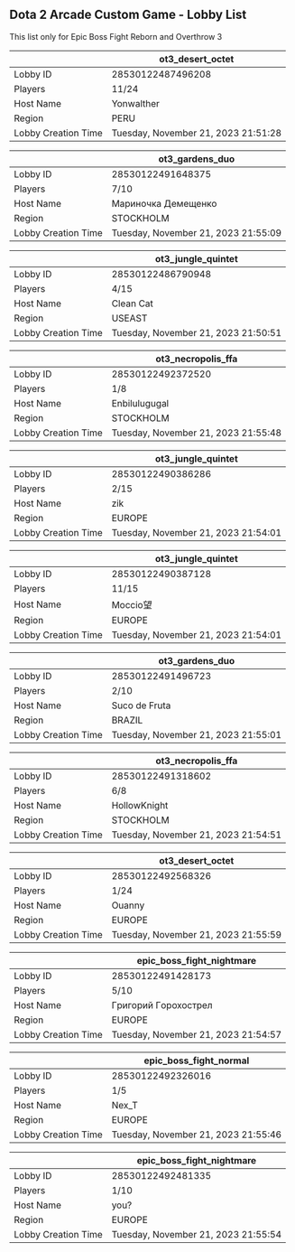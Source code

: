 ## Dota 2 Arcade Custom Game - Lobby List

This list only for Epic Boss Fight Reborn and Overthrow 3

|  | ot3_desert_octet |
| ------ | ------ |
| Lobby ID | 28530122487496208 |
| Players | 11/24 |
| Host Name | Yonwalther |
| Region | PERU |
| Lobby Creation Time | Tuesday, November 21, 2023 21:51:28 |


|  | ot3_gardens_duo |
| ------ | ------ |
| Lobby ID | 28530122491648375 |
| Players | 7/10 |
| Host Name | Мариночка Демещенко |
| Region | STOCKHOLM |
| Lobby Creation Time | Tuesday, November 21, 2023 21:55:09 |


|  | ot3_jungle_quintet |
| ------ | ------ |
| Lobby ID | 28530122486790948 |
| Players | 4/15 |
| Host Name | Clean Cat |
| Region | USEAST |
| Lobby Creation Time | Tuesday, November 21, 2023 21:50:51 |


|  | ot3_necropolis_ffa |
| ------ | ------ |
| Lobby ID | 28530122492372520 |
| Players | 1/8 |
| Host Name | Enbilulugugal |
| Region | STOCKHOLM |
| Lobby Creation Time | Tuesday, November 21, 2023 21:55:48 |


|  | ot3_jungle_quintet |
| ------ | ------ |
| Lobby ID | 28530122490386286 |
| Players | 2/15 |
| Host Name | zik |
| Region | EUROPE |
| Lobby Creation Time | Tuesday, November 21, 2023 21:54:01 |


|  | ot3_jungle_quintet |
| ------ | ------ |
| Lobby ID | 28530122490387128 |
| Players | 11/15 |
| Host Name | Moccio望 |
| Region | EUROPE |
| Lobby Creation Time | Tuesday, November 21, 2023 21:54:01 |


|  | ot3_gardens_duo |
| ------ | ------ |
| Lobby ID | 28530122491496723 |
| Players | 2/10 |
| Host Name | Suco de Fruta |
| Region | BRAZIL |
| Lobby Creation Time | Tuesday, November 21, 2023 21:55:01 |


|  | ot3_necropolis_ffa |
| ------ | ------ |
| Lobby ID | 28530122491318602 |
| Players | 6/8 |
| Host Name | HollowKnight |
| Region | STOCKHOLM |
| Lobby Creation Time | Tuesday, November 21, 2023 21:54:51 |


|  | ot3_desert_octet |
| ------ | ------ |
| Lobby ID | 28530122492568326 |
| Players | 1/24 |
| Host Name | Ouanny |
| Region | EUROPE |
| Lobby Creation Time | Tuesday, November 21, 2023 21:55:59 |


|  | epic_boss_fight_nightmare |
| ------ | ------ |
| Lobby ID | 28530122491428173 |
| Players | 5/10 |
| Host Name | Гpигopий Гopoxocтpeл |
| Region | EUROPE |
| Lobby Creation Time | Tuesday, November 21, 2023 21:54:57 |


|  | epic_boss_fight_normal |
| ------ | ------ |
| Lobby ID | 28530122492326016 |
| Players | 1/5 |
| Host Name | Nex_T |
| Region | EUROPE |
| Lobby Creation Time | Tuesday, November 21, 2023 21:55:46 |


|  | epic_boss_fight_nightmare |
| ------ | ------ |
| Lobby ID | 28530122492481335 |
| Players | 1/10 |
| Host Name | you? |
| Region | EUROPE |
| Lobby Creation Time | Tuesday, November 21, 2023 21:55:54 |


